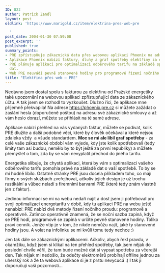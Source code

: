 ```yaml
---
ID: 822
author: Patrick Zandl
layout: post
oldlink: 'https://www.marigold.cz/item/elektrina-pres-web-pre

  '
post_date: 2004-01-30 07:59:00
post_excerpt: ''
published: true
summary_points:
- PRE zpřístupňuje zákaznická data přes webovou aplikaci Phoenix na adrese phoenix.pre.cz.
- Aplikace Phoenix nabízí faktury, dluhy a graf spotřeby elektřiny za odběrové období.
- PRE plánuje aplikaci pro optimalizaci odběrového tarifu na základě spotřebovaných
  dat.
- Web PRE neuvádí pevně stanovené hodiny pro programové řízení nočního proudu.
title: "Elektřina přes web – PRE"
---
```


<p>
Nedávno jsem dostal spolu s fakturou za elektřinu od Pražské energetiky také upozornění na webovou aplikaci zpřístupňující data ze zákaznického účtu. A tak jsem se rozhodl to vyzkoušet. Dlužno říci, že aplikace mne příjemně překvapila! Na adrese <A href="https://phoenix.pre.cz/" target=_blank>https://phoenix.pre.cz</A> si můžete zažádat o zaslání hesla (doporučeně poštou) na adresu své zákaznické smlouvy a až vám heslo dorazí, můžete se přihlásit na té samé adrese.</p>

<p>
Aplikace nabízí přehled na vás vydaných faktur, můžete se podívat, kolik PRE dlužíte a další podobné věci, které by člověk očekával a které nejsou zdaleka vždy&#160; a všude standardem. <STRONG>Moc se mi ale líbil graf spotřeby</STRONG> - za celé vaše zákaznické období vám vyjede, kdy jste kolik spotřebovali (tedy limity tam asi budou, nemělo by to být ještě&#160;za první republiky) a můžete přemýšlet o tom, zda by se vám nevyplatil přechod do jiného tarifu. </p>

<p>
Energetika slibuje, že chystá aplikaci, která by vám s optimalizací vašeho odběrového tarifu pomohla právě na základě dat o vaší spotřebě. To by se mi hodně líbilo. Ostatně stránky PRE jsou docela příkladem toho, co mají firmy o svých službách zveřejňovat, ačkoliv jejich design je už trochu rustikální a vůbec neladí s firemními barvami PRE (které tedy znám vlastně jen z faktur). </p>

<p>
Jedinou informaci se mi na webu nedaří najít a dost jsem ji potřeboval pro svoji optimalizaci energotarifu v době, kdy tu aplikaci PRE na webu ještě nenabízí: PRE nabízí dvě metody řízení nočního proudu: programově a operativně. Zatímco operativně znamená, že se noční sazba zapíná, když se PRE hodí, programově se zapíná v určité pevně stanovené hodiny. Toliko praví cenník. Jenže vtip je v tom, že nikde nemůžu najít, jaké ty stanovené hodiny jsou. A volat na infolinku se mi kvůli tomu tedy nechce :)</p>

<p>
Jen tak dále se zákaznickými aplikacemi. Ačkoliv, abych řekl pravdu, v okamžiku, když jsem si klikal na ten přehled spotřeby, tak jsem nějak do poslední chvíle věřil, že tam bude možné dát si vypsat spotřebu za včerejší den. Tak nějak mi nedošlo, že odečty elektroměrů probíhají offline jednou za uherský rok a že ta webová aplikace si je z prstu nevycucá :)&#160;I tak ji doporučuji vaší pozornosti...</p>
